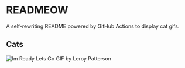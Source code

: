 # READMEOW

A self-rewriting README powered by GitHub Actions to display cat gifs.

## Cats

![Im Ready Lets Go GIF by Leroy Patterson](https://media3.giphy.com/media/CjmvTCZf2U3p09Cn0h/200.gif?cid=9acd02dahuk7lfa7xdawmvjpvoyxmvibgsvermwdx4xhexcw&ep=v1_gifs_search&rid=200.gif&ct=g)
